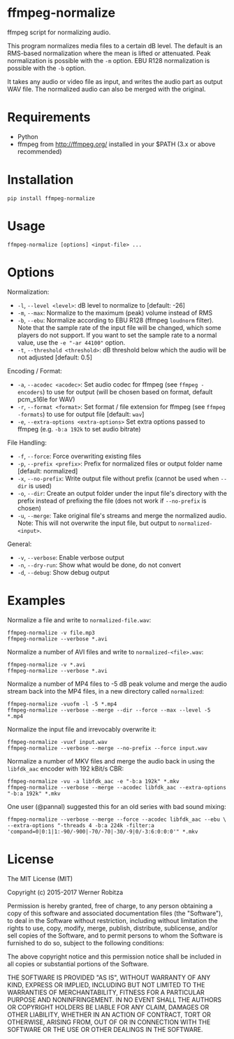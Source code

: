 # ffmpeg-normalize

ffmpeg script for normalizing audio.

This program normalizes media files to a certain dB level. The default
is an RMS-based normalization where the mean is lifted or attenuated.
Peak normalization is possible with the `-m` option. EBU R128
normalization is possible with the `-b` option.

It takes any audio or video file as input, and writes the audio part as
output WAV file. The normalized audio can also be merged with the
original.

# Requirements

-   Python
-   ffmpeg from <http://ffmpeg.org/> installed in your \$PATH (3.x or
    above recommended)

# Installation

    pip install ffmpeg-normalize

# Usage

    ffmpeg-normalize [options] <input-file> ...

# Options

Normalization:

- `-l`, `--level <level>`: dB level to normalize to [default: -26]
- `-m`, `--max`: Normalize to the maximum (peak) volume instead of RMS
- `-b`, `--ebu`: Normalize according to EBU R128 (ffmpeg `loudnorm` filter). Note that the sample rate of the input file will be changed, which some players do not support. If you want to set the sample rate to a normal value, use the `-e "-ar 44100"` option.
- `-t`, `--threshold <threshold>`: dB threshold below which the audio will be not adjusted [default: 0.5]

Encoding / Format:

- `-a`, `--acodec <acodec>`: Set audio codec for ffmpeg (see `ffmpeg -encoders`) to use for output (will be chosen based on format, default pcm_s16le for WAV)
- `-r`, `--format <format>`: Set format / file extension for ffmpeg (see `ffmpeg -formats`) to use for output file [default: `wav`]
- `-e`, `--extra-options <extra-options>` Set extra options passed to ffmpeg (e.g. `-b:a 192k` to set audio bitrate)

File Handling:

- `-f`, `--force`: Force overwriting existing files
- `-p`, `--prefix <prefix>`: Prefix for normalized files or output folder name [default: normalized]
- `-x`, `--no-prefix`: Write output file without prefix (cannot be used when `--dir` is used)
- `-o`, `--dir`: Create an output folder under the input file's directory with the prefix instead of prefixing the file (does not work if `--no-prefix` is chosen)
- `-u`, `--merge`: Take original file's streams and merge the normalized audio. Note: This will not overwrite the input file, but output to `normalized-<input>`.

General:

- `-v`, `--verbose`: Enable verbose output
- `-n`, `--dry-run`: Show what would be done, do not convert
- `-d`, `--debug`: Show debug output

# Examples

Normalize a file and write to `normalized-file.wav`:

    ffmpeg-normalize -v file.mp3
    ffmpeg-normalize --verbose *.avi

Normalize a number of AVI files and write to
`normalized-<file>.wav`:

    ffmpeg-normalize -v *.avi
    ffmpeg-normalize --verbose *.avi

Normalize a number of MP4 files to -5 dB peak volume and merge the audio
stream back into the MP4 files, in a new directory called
`normalized`:

    ffmpeg-normalize -vuofm -l -5 *.mp4
    ffmpeg-normalize --verbose --merge --dir --force --max --level -5 *.mp4

Normalize the input file and irrevocably overwrite it:

    ffmpeg-normalize -vuxf input.wav
    ffmpeg-normalize --verbose --merge --no-prefix --force input.wav

Normalize a number of MKV files and merge the audio back in using the
`libfdk_aac` encoder with 192 kBit/s CBR:

    ffmpeg-normalize -vu -a libfdk_aac -e "-b:a 192k" *.mkv
    ffmpeg-normalize --verbose --merge --acodec libfdk_aac --extra-options "-b:a 192k" *.mkv

One user (@pannal) suggested this for an old series with bad sound mixing:

    ffmpeg-normalize --verbose --merge --force --acodec libfdk_aac --ebu \
    --extra-options "-threads 4 -b:a 224k -filter:a 'compand=0|0:1|1:-90/-900|-70/-70|-30/-9|0/-3:6:0:0:0'" *.mkv

# License

The MIT License (MIT)

Copyright (c) 2015-2017 Werner Robitza

Permission is hereby granted, free of charge, to any person obtaining a
copy of this software and associated documentation files (the
"Software"), to deal in the Software without restriction, including
without limitation the rights to use, copy, modify, merge, publish,
distribute, sublicense, and/or sell copies of the Software, and to
permit persons to whom the Software is furnished to do so, subject to
the following conditions:

The above copyright notice and this permission notice shall be included
in all copies or substantial portions of the Software.

THE SOFTWARE IS PROVIDED "AS IS", WITHOUT WARRANTY OF ANY KIND, EXPRESS
OR IMPLIED, INCLUDING BUT NOT LIMITED TO THE WARRANTIES OF
MERCHANTABILITY, FITNESS FOR A PARTICULAR PURPOSE AND NONINFRINGEMENT.
IN NO EVENT SHALL THE AUTHORS OR COPYRIGHT HOLDERS BE LIABLE FOR ANY
CLAIM, DAMAGES OR OTHER LIABILITY, WHETHER IN AN ACTION OF CONTRACT,
TORT OR OTHERWISE, ARISING FROM, OUT OF OR IN CONNECTION WITH THE
SOFTWARE OR THE USE OR OTHER DEALINGS IN THE SOFTWARE.

